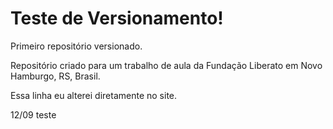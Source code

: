 # Teste de Versionamento!
 Primeiro repositório versionado.

 Repositório criado para um trabalho de aula da Fundação Liberato em Novo Hamburgo, RS, Brasil. 

 Essa linha eu alterei diretamente no site.

 12/09 teste
